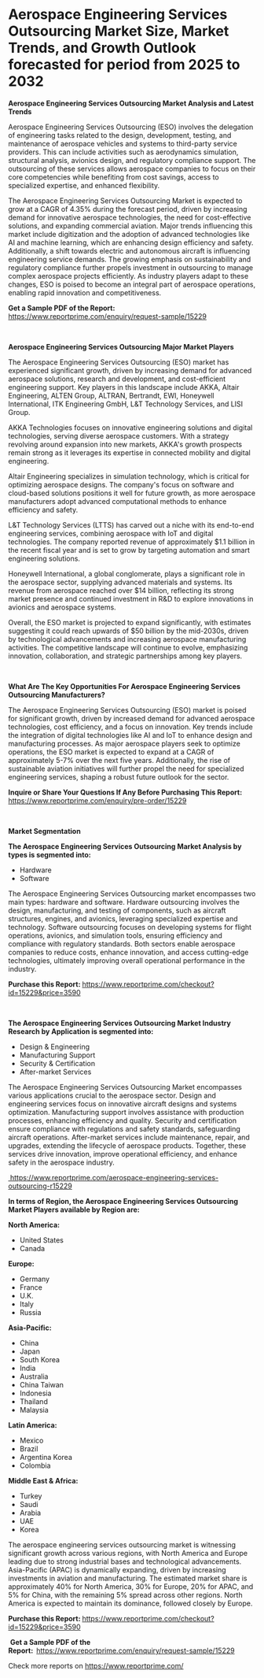<p><h1>Aerospace Engineering Services Outsourcing Market Size, Market Trends, and Growth Outlook forecasted for period from 2025 to 2032</h1></p><p><strong>Aerospace Engineering Services Outsourcing Market Analysis and Latest Trends</strong></p>
<p><p>Aerospace Engineering Services Outsourcing (ESO) involves the delegation of engineering tasks related to the design, development, testing, and maintenance of aerospace vehicles and systems to third-party service providers. This can include activities such as aerodynamics simulation, structural analysis, avionics design, and regulatory compliance support. The outsourcing of these services allows aerospace companies to focus on their core competencies while benefiting from cost savings, access to specialized expertise, and enhanced flexibility.</p><p>The Aerospace Engineering Services Outsourcing Market is expected to grow at a CAGR of 4.35% during the forecast period, driven by increasing demand for innovative aerospace technologies, the need for cost-effective solutions, and expanding commercial aviation. Major trends influencing this market include digitization and the adoption of advanced technologies like AI and machine learning, which are enhancing design efficiency and safety. Additionally, a shift towards electric and autonomous aircraft is influencing engineering service demands. The growing emphasis on sustainability and regulatory compliance further propels investment in outsourcing to manage complex aerospace projects efficiently. As industry players adapt to these changes, ESO is poised to become an integral part of aerospace operations, enabling rapid innovation and competitiveness.</p></p>
<p><strong>Get a Sample PDF of the Report:&nbsp;</strong> <a href="https://www.reportprime.com/enquiry/request-sample/15229?utm_campaign=3452&utm_medium=2&utm_source=Github&utm_content=ia&utm_term=20032025&utm_id=aerospace-engineering-services-outsourcing">https://www.reportprime.com/enquiry/request-sample/15229</a></p>
<p>&nbsp;</p>
<p><strong>Aerospace Engineering Services Outsourcing Major Market Players</strong></p>
<p><p>The Aerospace Engineering Services Outsourcing (ESO) market has experienced significant growth, driven by increasing demand for advanced aerospace solutions, research and development, and cost-efficient engineering support. Key players in this landscape include AKKA, Altair Engineering, ALTEN Group, ALTRAN, Bertrandt, EWI, Honeywell International, ITK Engineering GmbH, L&T Technology Services, and LISI Group.</p><p>AKKA Technologies focuses on innovative engineering solutions and digital technologies, serving diverse aerospace customers. With a strategy revolving around expansion into new markets, AKKA's growth prospects remain strong as it leverages its expertise in connected mobility and digital engineering.</p><p>Altair Engineering specializes in simulation technology, which is critical for optimizing aerospace designs. The company's focus on software and cloud-based solutions positions it well for future growth, as more aerospace manufacturers adopt advanced computational methods to enhance efficiency and safety.</p><p>L&T Technology Services (LTTS) has carved out a niche with its end-to-end engineering services, combining aerospace with IoT and digital technologies. The company reported revenue of approximately $1.1 billion in the recent fiscal year and is set to grow by targeting automation and smart engineering solutions.</p><p>Honeywell International, a global conglomerate, plays a significant role in the aerospace sector, supplying advanced materials and systems. Its revenue from aerospace reached over $14 billion, reflecting its strong market presence and continued investment in R&D to explore innovations in avionics and aerospace systems.</p><p>Overall, the ESO market is projected to expand significantly, with estimates suggesting it could reach upwards of $50 billion by the mid-2030s, driven by technological advancements and increasing aerospace manufacturing activities. The competitive landscape will continue to evolve, emphasizing innovation, collaboration, and strategic partnerships among key players.</p></p>
<p>&nbsp;</p>
<p><strong>What Are The Key Opportunities For Aerospace Engineering Services Outsourcing Manufacturers?</strong></p>
<p><p>The Aerospace Engineering Services Outsourcing (ESO) market is poised for significant growth, driven by increased demand for advanced aerospace technologies, cost efficiency, and a focus on innovation. Key trends include the integration of digital technologies like AI and IoT to enhance design and manufacturing processes. As major aerospace players seek to optimize operations, the ESO market is expected to expand at a CAGR of approximately 5-7% over the next five years. Additionally, the rise of sustainable aviation initiatives will further propel the need for specialized engineering services, shaping a robust future outlook for the sector.</p></p>
<p><strong>Inquire or Share Your Questions If Any Before Purchasing This Report:</strong> <a href="https://www.reportprime.com/enquiry/pre-order/15229?utm_campaign=3452&utm_medium=2&utm_source=Github&utm_content=ia&utm_term=20032025&utm_id=aerospace-engineering-services-outsourcing">https://www.reportprime.com/enquiry/pre-order/15229</a></p>
<p>&nbsp;</p>
<p><strong>Market Segmentation</strong></p>
<p><strong>The Aerospace Engineering Services Outsourcing Market Analysis by types is segmented into:</strong></p>
<p><ul><li>Hardware</li><li>Software</li></ul></p>
<p><p>The Aerospace Engineering Services Outsourcing market encompasses two main types: hardware and software. Hardware outsourcing involves the design, manufacturing, and testing of components, such as aircraft structures, engines, and avionics, leveraging specialized expertise and technology. Software outsourcing focuses on developing systems for flight operations, avionics, and simulation tools, ensuring efficiency and compliance with regulatory standards. Both sectors enable aerospace companies to reduce costs, enhance innovation, and access cutting-edge technologies, ultimately improving overall operational performance in the industry.</p></p>
<p><strong>Purchase this Report:&nbsp;</strong><a href="https://www.reportprime.com/checkout?id=15229&price=3590&utm_campaign=3452&utm_medium=2&utm_source=Github&utm_content=ia&utm_term=20032025&utm_id=aerospace-engineering-services-outsourcing">https://www.reportprime.com/checkout?id=15229&price=3590</a></p>
<p>&nbsp;</p>
<p><strong>The Aerospace Engineering Services Outsourcing Market Industry Research by Application is segmented into:</strong></p>
<p><ul><li>Design & Engineering</li><li>Manufacturing Support</li><li>Security & Certification</li><li>After-market Services</li></ul></p>
<p><p>The Aerospace Engineering Services Outsourcing Market encompasses various applications crucial to the aerospace sector. Design and engineering services focus on innovative aircraft designs and systems optimization. Manufacturing support involves assistance with production processes, enhancing efficiency and quality. Security and certification ensure compliance with regulations and safety standards, safeguarding aircraft operations. After-market services include maintenance, repair, and upgrades, extending the lifecycle of aerospace products. Together, these services drive innovation, improve operational efficiency, and enhance safety in the aerospace industry.</p></p>
<p><a href="https://www.reportprime.com/aerospace-engineering-services-outsourcing-r15229?utm_campaign=3452&utm_medium=2&utm_source=Github&utm_content=ia&utm_term=20032025&utm_id=aerospace-engineering-services-outsourcing">&nbsp;https://www.reportprime.com/aerospace-engineering-services-outsourcing-r15229</a></p>
<p><strong>In terms of Region, the Aerospace Engineering Services Outsourcing Market Players available by Region are:</strong></p>
<p>
    <p> <strong> North America: </strong>
        <ul>
            <li>United States</li>
            <li>Canada</li>
        </ul>
        </p> 
    <p> <strong> Europe: </strong>
        <ul>
            <li>Germany</li>
            <li>France</li>
            <li>U.K.</li>
            <li>Italy</li>
            <li>Russia</li>
        </ul>
        </p> 
    <p> <strong> Asia-Pacific: </strong>
        <ul>
            <li>China</li>
            <li>Japan</li>
            <li>South Korea</li>
            <li>India</li>
            <li>Australia</li>
            <li>China Taiwan</li>
            <li>Indonesia</li>
            <li>Thailand</li>
            <li>Malaysia</li>
        </ul>
        </p> 
    <p> <strong> Latin America: </strong>
        <ul>
            <li>Mexico</li>
            <li>Brazil</li>
            <li>Argentina Korea</li>
            <li>Colombia</li>
        </ul>
        </p> 
    <p> <strong> Middle East & Africa: </strong>
        <ul>
            <li>Turkey</li>
            <li>Saudi</li>
            <li>Arabia</li>
            <li>UAE</li>
            <li>Korea</li>
        </ul>
    </p>
    </p>
<p><p>The aerospace engineering services outsourcing market is witnessing significant growth across various regions, with North America and Europe leading due to strong industrial bases and technological advancements. Asia-Pacific (APAC) is dynamically expanding, driven by increasing investments in aviation and manufacturing. The estimated market share is approximately 40% for North America, 30% for Europe, 20% for APAC, and 5% for China, with the remaining 5% spread across other regions. North America is expected to maintain its dominance, followed closely by Europe.</p></p>
<p><strong>Purchase this Report: </strong><a href="https://www.reportprime.com/checkout?id=15229&price=3590&utm_campaign=3452&utm_medium=2&utm_source=Github&utm_content=ia&utm_term=20032025&utm_id=aerospace-engineering-services-outsourcing">https://www.reportprime.com/checkout?id=15229&price=3590</a></p>
<p>&nbsp;<strong>Get a Sample PDF of the Report:&nbsp;&nbsp;</strong><a href="https://www.reportprime.com/enquiry/request-sample/15229?utm_campaign=3452&utm_medium=2&utm_source=Github&utm_content=ia&utm_term=20032025&utm_id=aerospace-engineering-services-outsourcing">https://www.reportprime.com/enquiry/request-sample/15229</a></p>
<p><strong></strong></p>
<p>Check more reports on <a href="https://www.reportprime.com/?utm_campaign=3452&utm_medium=2&utm_source=Github&utm_content=ia&utm_term=20032025&utm_id=aerospace-engineering-services-outsourcing">https://www.reportprime.com/</a></p>